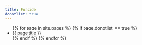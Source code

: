 ```yaml
---
title: Forside
donotlist: true
---
```



<ul>
{% for page in site.pages %}
    {% if page.donotlist !== true %}
        <li><a href="{{ page.url }}">{{ page.title }}</a></li>
    {% endif %}
{% endfor %}
</ul>

